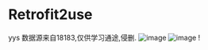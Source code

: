 # Retrofit2use
yys
数据源来自18183,仅供学习通途,侵删.
![image](https://github.com/yzzzsama/appPreview/blob/master/Screenshot_1535524892.jpg)
![image](https://github.com/yzzzsama/appPreview/blob/master/Screenshot_1535524907.jpg)
!
